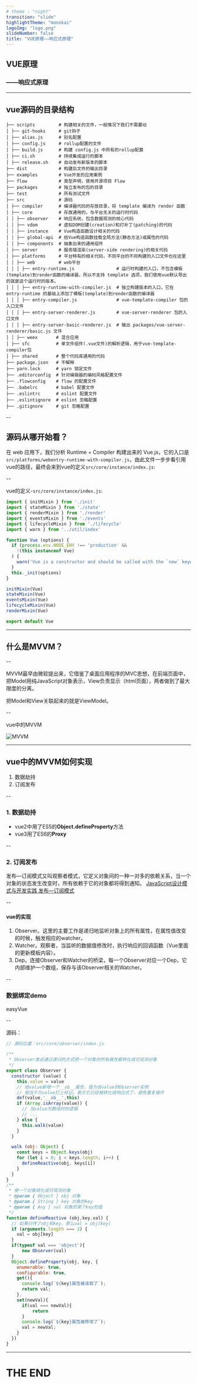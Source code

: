 ```yaml
---
# theme : "night"
transition: "slide"
highlightTheme: "monokai"
logoImg: "logo.png"
slideNumber: false
title: "VUE原理——响应式原理"
---
```



## VUE原理
### ——响应式原理

---

## vue源码的目录结构
<!-- ![源码的目录结构](dist.png) -->

```
├── scripts         # 构建相关的文件，一般情况下我们不需要动
│ ├── git-hooks     # git钩子
│ ├── alias.js      # 别名配置
│ ├── config.js     # rollup配置的文件
│ ├── build.js      # 构建 config.js 中所有的rollup配置
│ ├── ci.sh         # 持续集成运行的脚本
│ ├── release.sh    # 自动发布新版本的脚本
├── dist            # 构建后文件的输出目录
├── examples        # Vue开发的应用案例
├── flow            # 类型声明，使用开源项目 Flow
├── packages        # 独立发布的包的目录
├── test            # 所有测试文件
├── src             # 源码
│ ├── compiler      # 编译器代码的存放目录，将 template 编译为 render 函数
│ ├── core          # 存放通用的，与平台无关的运行时代码
│ │ ├── observer    # 响应系统，包含数据观测的核心代码
│ │ ├── vdom        # 虚拟DOM创建(creation)和打补丁(patching)的代码
│ │ ├── instance    # Vue构造函数设计相关的代码
│ │ ├── global-api  # 给Vue构造函数挂载全局方法(静态方法)或属性的代码
│ │ ├── components  # 抽象出来的通用组件
│ ├── server        # 服务端渲染(server-side rendering)的相关代码
│ ├── platforms     # 平台特有的相关代码，不同平台的不同构建的入口文件也在这里
│ │ ├── web         # web平台
│ │ │ ├── entry-runtime.js                # 运行时构建的入口，不包含模板(template)到render函数的编译器，所以不支持 template 选项，我们使用vue默认导出的就是这个运行时的版本。
│ │ │ ├── entry-runtime-with-compiler.js  # 独立构建版本的入口，它在 entry-runtime 的基础上添加了模板(template)到render函数的编译器
│ │ │ ├── entry-compiler.js               # vue-template-compiler 包的入口文件
│ │ │ ├── entry-server-renderer.js        # vue-server-renderer 包的入口文件
│ │ │ ├── entry-server-basic-renderer.js  # 输出 packages/vue-server-renderer/basic.js 文件
│ │ ├── weex       # 混合应用
│ ├── sfc          # 单文件组件(.vue文件)的解析逻辑，用于vue-template-compiler包
│ ├── shared       # 整个代码库通用的代码
├── package.json   # 不解释
├── yarn.lock      # yarn 锁定文件
├── .editorconfig  # 针对编辑器的编码风格配置文件
├── .flowconfig    # flow 的配置文件
├── .babelrc       # babel 配置文件
├── .eslintrc      # eslint 配置文件
├── .eslintignore  # eslint 忽略配置
├── .gitignore     # git 忽略配置
```

--

## 源码从哪开始看？

在 web 应用下，我们分析 Runtime + Compiler 构建出来的 Vue.js，它的入口是 `src/platforms/webentry-runtime-with-compiler.js`，由此文件一步步看引用vue的路径，最终会来到vue的定义`src/core/instance/index.js`:

--

vue的定义-`src/core/instance/index.js`:

```javascript
import { initMixin } from './init'
import { stateMixin } from './state'
import { renderMixin } from './render'
import { eventsMixin } from './events'
import { lifecycleMixin } from './lifecycle'
import { warn } from '../util/index'

function Vue (options) {
  if (process.env.NODE_ENV !== 'production' &&
    !(this instanceof Vue)
  ) {
    warn('Vue is a constructor and should be called with the `new` keyword')
  }
  this._init(options)
}

initMixin(Vue)
stateMixin(Vue)
eventsMixin(Vue)
lifecycleMixin(Vue)
renderMixin(Vue)

export default Vue
```

---

## 什么是MVVM？

--

MVVM最早由微软提出来，它借鉴了桌面应用程序的MVC思想，在前端页面中，把Model用纯JavaScript对象表示，View负责显示（html页面），两者做到了最大限度的分离。

把Model和View关联起来的就是ViewModel。

--

vue中的MVVM

![MVVM](vue-mvvm.jpg)


---

<!-- .slide: style="text-align: left;" -->
## vue中的MVVM如何实现
1. 数据劫持
2. 订阅发布

--

### 1. 数据劫持

* vue2中用了ES5的**Object.defineProperty**方法
* vue3用了ES6的**Proxy**

--

### 2. 订阅发布

发布—订阅模式又叫观察者模式，它定义对象间的一种一对多的依赖关系，当一个对象的状态发生改变时，所有依赖于它的对象都将得到通知。
[JavaScript设计模式与开发实践 发布—订阅模式](https://weread.qq.com/web/reader/6bf3215071a123016bf0b74k0723244023c072b030ba601)

--

#### vue的实现

1. Observer。这里的主要工作是递归地监听对象上的所有属性，在属性值改变的时候，触发相应的watcher。
2. Watcher。观察者，当监听的数据值修改时，执行响应的回调函数（Vue里面的更新模板内容）。
3. Dep。连接Observer和Watcher的桥梁，每一个Observer对应一个Dep，它内部维护一个数组，保存与该Observer相关的Watcher。

--

### 数据绑定demo

easyVue

--

源码：

```javascript
// 源码位置：src/core/observer/index.js

/**
 * Observer类会通过递归的方式把一个对象的所有属性都转化成可观测对象
 */
export class Observer {
  constructor (value) {
    this.value = value
    // 给value新增一个__ob__属性，值为该value的Observer实例
    // 相当于为value打上标记，表示它已经被转化成响应式了，避免重复操作
    def(value,'__ob__',this)
    if (Array.isArray(value)) {
      // 当value为数组时的逻辑
      // ...
    } else {
      this.walk(value)
    }
  }

  walk (obj: Object) {
    const keys = Object.keys(obj)
    for (let i = 0; i < keys.length; i++) {
      defineReactive(obj, keys[i])
    }
  }
}
/**
 * 使一个对象转化成可观测对象
 * @param { Object } obj 对象
 * @param { String } key 对象的key
 * @param { Any } val 对象的某个key的值
 */
function defineReactive (obj,key,val) {
  // 如果只传了obj和key，那么val = obj[key]
  if (arguments.length === 2) {
    val = obj[key]
  }
  if(typeof val === 'object'){
      new Observer(val)
  }
  Object.defineProperty(obj, key, {
    enumerable: true,
    configurable: true,
    get(){
      console.log(`${key}属性被读取了`);
      return val;
    },
    set(newVal){
      if(val === newVal){
          return
      }
      console.log(`${key}属性被修改了`);
      val = newVal;
    }
  })
}
```

---

<!-- .slide: style="text-align: left;" -->
# THE END
